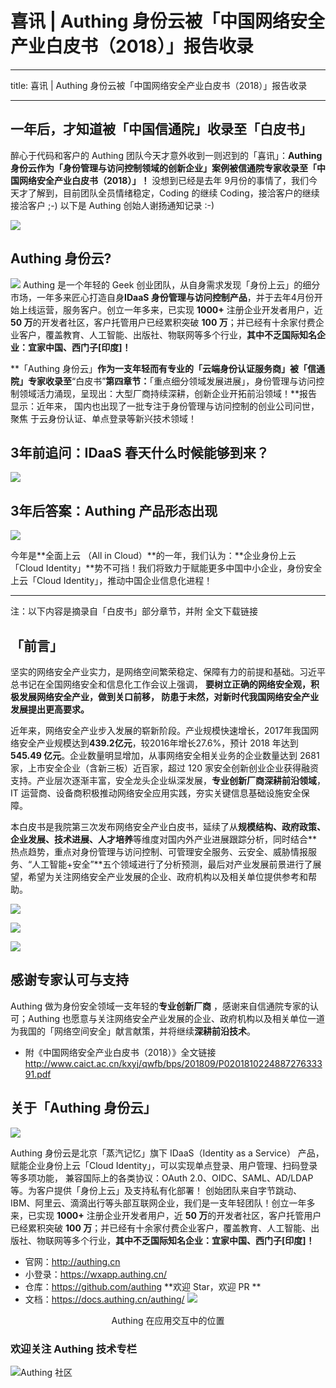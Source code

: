 # 喜讯 | Authing 身份云被「中国网络安全产业白皮书（2018）」报告收录

---

title: 喜讯 | Authing 身份云被「中国网络安全产业白皮书（2018）」报告收录

---
<!-- more -->

## 一年后，才知道被「中国信通院」收录至「白皮书」

醉心于代码和客户的 Authing 团队今天才意外收到一则迟到的「喜讯」：**Authing 身份云作为「身份管理与访问控制领域的创新企业」案例被信通院专家收录至「中国网络安全产业白皮书（2018）」！** 没想到已经是去年 9月份的事情了，我们今天才了解到，目前团队全员情绪稳定，Coding 的继续 Coding，接洽客户的继续接洽客户  ;-) 以下是 Authing 创始人谢扬通知记录 :-)

![](https://cdn.authing.cn/blog/20190826142716.png)

## Authing 身份云?

![](https://cdn.authing.cn/authing-logo@2.png)
Authing 是一个年轻的 Geek 创业团队，从自身需求发现「身份上云」的细分市场，一年多来匠心打造自身**IDaaS  身份管理与访问控制产品**，并于去年4月份开始上线运营，服务客户。创立一年多来，已实现 **1000+** 注册企业开发者用户，近 **50 万**的开发者社区，客户托管用户已经累积突破 **100 万**；并已经有十余家付费企业客户，覆盖教育、人工智能、出版社、物联网等多个行业，**其中不乏国际知名企业：宜家中国、西门子[印度]！**

**「Authing 身份云」**作为一支年轻而有专业的「云端身份认证服务商」被「信通院」专家收录至**“白皮书”**第四章节：**「重点细分领域发展进展」，身份管理与访问控制领域活力涌现，呈现出：大型厂商持续深耕，创新企业开拓前沿领域！**报告显示：近年来， 国内也出现了一批专注于身份管理与访问控制的创业公司问世，聚焦 于云身份认证、单点登录等新兴技术领域！

## 3年前追问：IDaaS 春天什么时候能够到来？
![](https://cdn.authing.cn/blog/20190826150419.png)

## 3年后答案：Authing 产品形态出现
![](https://cdn.authing.cn/blog/20190826150526.png)



今年是**全面上云 （All in Cloud）**的一年，我们认为：**企业身份上云「Cloud Identity」**势不可挡！我们将致力于赋能更多中国中小企业，身份安全上云「Cloud Identity」，推动中国企业信息化进程！

-----

注：以下内容是摘录自「白皮书」部分章节，并附 全文下载链接

## 「前言」

坚实的网络安全产业实力，是网络空间繁荣稳定、保障有力的前提和基础。习近平总书记在全国网络安全和信息化工作会议上强调， **要树立正确的网络安全观，积极发展网络安全产业，做到关口前移， 防患于未然，对新时代我国网络安全产业发展提出更高要求。**

近年来，网络安全产业步入发展的崭新阶段。产业规模快速增长，2017年我国网络安全产业规模达到**439.2亿元**，较2016年增长27.6%，预计 2018 年达到 **545.49 亿元**。企业数量明显增加，从事网络安全相关业务的企业数量达到 2681 家，上市安全企业（含新三板）近百家，超过 120 家安全创新创业企业获得融资支持。产业层次逐渐丰富，安全龙头企业纵深发展，**专业创新厂商深耕前沿领域**，IT 运营商、设备商积极推动网络安全应用实践，夯实关键信息基础设施安全保障。

本白皮书是我院第三次发布网络安全产业白皮书，延续了从**规模结构、政府政策、企业发展、技术进展、人才培养**等维度对国内外产业进展跟踪分析，同时结合**热点趋势，重点对身份管理与访问控制、可管理安全服务、云安全、威胁情报服务、“人工智能+安全”**五个领域进行了分析预测，最后对产业发展前景进行了展望，希望为关注网络安全产业发展的企业、政府机构以及相关单位提供参考和帮助。

![](https://cdn.authing.cn/blog/20190826141914.png)

![](https://cdn.authing.cn/blog/20190826154820.png)

![](https://cdn.authing.cn/blog/20190826142309.png)

## 感谢专家认可与支持
Authing 做为身份安全领域一支年轻的**专业创新厂商** ，感谢来自信通院专家的认可；Authing 也愿意与关注网络安全产业发展的企业、政府机构以及相关单位一道为我国的「网络空间安全」献言献策，并将继续**深耕前沿技术**。

* 附《中国网络安全产业白皮书（2018）》全文链接
http://www.caict.ac.cn/kxyj/qwfb/bps/201809/P020181022488727633391.pdf

## 关于「Authing 身份云」
![](https://cdn.authing.cn/authing-logo@2.png)

Authing 身份云是北京「蒸汽记忆」旗下 IDaaS（Identity as a Service） 产品，赋能企业身份上云「Cloud Identity」，可以实现单点登录、用户管理、扫码登录等多项功能， 兼容国际上的各类协议：OAuth 2.0、OIDC、SAML、AD/LDAP 等。为客户提供「身份上云」及支持私有化部署！
创始团队来自字节跳动、IBM、阿里云、滴滴出行等头部互联网企业，我们是一支年轻团队！创立一年多来，已实现 **1000+** 注册企业开发者用户，近 **50 万**的开发者社区，客户托管用户已经累积突破 **100 万**；并已经有十余家付费企业客户，覆盖教育、人工智能、出版社、物联网等多个行业，**其中不乏国际知名企业：宜家中国、西门子[印度]！**

* 官网：http://authing.cn
* 小登录：https://wxapp.authing.cn/
* 仓库：https://github.com/authing  **欢迎 Star，欢迎 PR **
* 文档：https://docs.authing.cn/authing/
![](https://blobscdn.gitbook.com/v0/b/gitbook-28427.appspot.com/o/assets%2F-LdsKjoPVRBStTP-5zXe%2F-Ldt65HSdkUHIZOt1h0g%2F-Ldt6KoxYkx22NIaD-Oa%2Fimage.png?alt=media&token=10bc73b7-fc73-4862-8ae4-7fb95ef2f223)

<div align=center>Authing 在应用交互中的位置</div>

### 欢迎关注 Authing 技术专栏

![Authing 社区](https://cdn.authing.cn/blog/Authing_mini.jpg)


